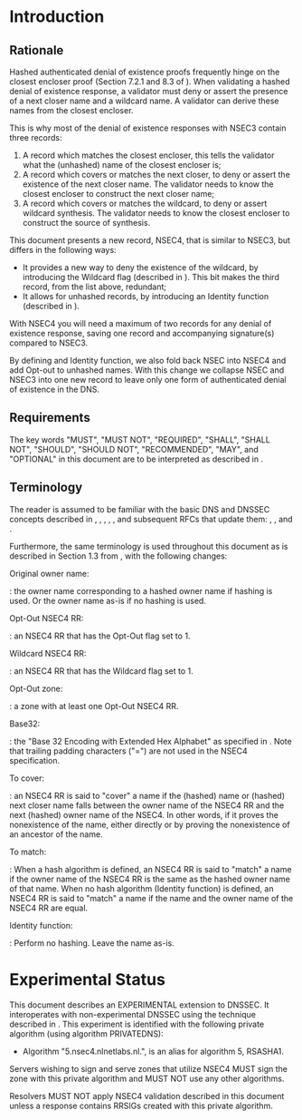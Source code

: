 # Introduction

## Rationale

Hashed authenticated denial of existence proofs frequently hinge on the 
closest encloser proof (Section 7.2.1 and 8.3 of [](#RFC5155)). When validating
a hashed denial of existence response, a validator must deny or assert the
presence of a next closer name and a wildcard name. A validator can derive
these names from the closest encloser.

This is why most of the denial of existence responses with
NSEC3 contain three records:

1. A record which matches the closest encloser, this tells the validator
   what the (unhashed) name of the closest encloser is;
1. A record which covers or matches the next closer, to deny or assert the
   existence of the next closer name. The validator needs to know the closest encloser
   to construct the next closer name;
1. A record which covers or matches the wildcard, to deny or assert 
   wildcard synthesis. The validator needs to know the closest encloser to 
   construct the source of synthesis.

This document presents a new record, NSEC4, that is similar to NSEC3,
but differs in the following ways:

* It provides a new way to deny the existence of the wildcard,
  by introducing the Wildcard flag (described in [](#wildcard-flag)). This
  bit makes the third record, from the list above, redundant;
* It allows for unhashed records, by introducing an Identity function
  (described in [](#hash-algorithm)).

With NSEC4 you will need a maximum of two records for any denial
of existence response, saving one record and accompanying signature(s) compared
to NSEC3.

By defining and Identity function, we also fold back NSEC into NSEC4 and
add Opt-out to unhashed names. With this change we collapse NSEC
and NSEC3 into one new record to leave only one form of authenticated
denial of existence in the DNS.

## Requirements

The key words "MUST", "MUST NOT", "REQUIRED", "SHALL", "SHALL
NOT", "SHOULD", "SHOULD NOT", "RECOMMENDED",  "MAY", and
"OPTIONAL" in this document are to be interpreted as described in [](#RFC2119).

## Terminology

The reader is assumed to be familiar with the basic DNS and DNSSEC
concepts described in [](#RFC1034), [](#RFC1035), [](#RFC4033), [](#RFC4034),
[](#RFC4035), and subsequent RFCs that update them: [](#RFC2136),
[](#RFC2181), [](#RFC2308) and [](#RFC5155).

Furthermore, the same terminology is used throughout this document as is
described in Section 1.3 from [](#RFC5155), with the following changes:

Original owner name:

:   the owner name corresponding to a hashed owner name if hashing is used. Or
    the owner name as-is if no hashing is used.

Opt-Out NSEC4 RR:

:   an NSEC4 RR that has the Opt-Out flag set to 1.

Wildcard NSEC4 RR:

:   an NSEC4 RR that has the Wildcard flag set to 1.

Opt-Out zone:

:   a zone with at least one Opt-Out NSEC4 RR.

Base32:

:   the "Base 32 Encoding with Extended Hex Alphabet" as specified
    in [](#RFC4648). Note that trailing padding characters ("=") are
    not used in the NSEC4 specification.

To cover:

:   an NSEC4 RR is said to "cover" a name if the (hashed) name or (hashed) next closer name falls between
    the owner name of the NSEC4 RR and the next (hashed) owner name of the NSEC4. In other words, if
    it proves the nonexistence of the name, either directly or by proving the
    nonexistence of an ancestor of the name.

To match:

:   When a hash algorithm is defined, an NSEC4 RR is said to "match" a name
    if the owner name of the NSEC4 RR is the same as the hashed owner name
    of that name. When no hash algorithm (Identity function) is defined, an NSEC4 RR is said to
    "match" a name if the name and the owner name of the NSEC4 RR are equal.

Identity function:

:   Perform no hashing. Leave the name as-is.

# Experimental Status

<!--
This specification describes an experimental protocol change
that is not generally backwards compatible with the existing DNSSEC family RFCs.
In particular, security-aware resolvers that are unaware of this specification
(NSEC4-unaware resolvers) may fail to validate the responses introduced by this
document.

It interoperates with non-experimental DNSSEC using the same signaling technique
as presented in Section 2 of [](#RFC5155). For this purpose,
this specification allocates four new DNSKEY algorithm aliases:

* Algorithm [TBD], DSA-NSEC4-SHA1, is an alias for algorithm 3, DSA;
* Algorithm [TBD], RSAHSHA1-NSEC4-SHA1, is an alias for algorithm 5, RSASHA1;
* Algorithm [TBD], RSAHSHA1-NSEC4-SHA256, is an alias for algorithm 8, RSASHA256;
* Algorithm [TBD], RSAHSHA1-NSEC4-SHA512, is an alias for algorithm 10, RSASHA512.

Zones signed according to this specification MUST only use these
algorithm identifiers for their DNSKEY RRs.  Because these new
identifiers will be unknown algorithms to existing, NSEC4-unaware
resolvers, those resolvers will then treat responses from the NSEC4
signed zone as insecure, as detailed in Section 5.2 of [](#RFC4035).

These algorithm identifiers are used with the NSEC4 hash algorithms
Identity function and SHA1.  Using other NSEC4 hash algorithms requires
allocation of a new alias (see Section 12.1.3 of [RFC5155]).

Security aware resolvers that are aware of this specification MUST
recognize the new algorithm identifiers and treat them as equivalent
to the algorithms that they alias.
-->

This document describes an EXPERIMENTAL extension to DNSSEC.
It interoperates with non-experimental DNSSEC using the technique
described in [](#RFC4955).  This experiment is identified with the
following private algorithm (using algorithm PRIVATEDNS):

* Algorithm "5.nsec4.nlnetlabs.nl.", is an alias for algorithm 5, RSASHA1.

Servers wishing to sign and serve zones that utilize NSEC4 MUST sign
the zone with this private algorithm and MUST NOT use any other algorithms.

Resolvers MUST NOT apply NSEC4 validation described in this document
unless a response contains RRSIGs created with this private algorithm.

